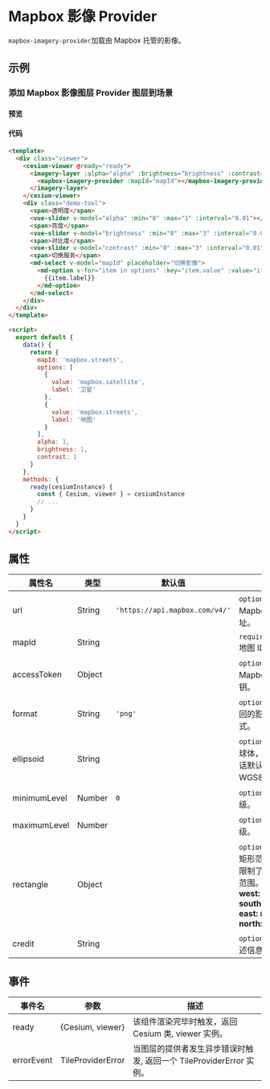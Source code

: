 # Mapbox 影像 Provider

`mapbox-imagery-provider`加载由 Mapbox 托管的影像。

## 示例

### 添加 Mapbox 影像图层 Provider 图层到场景

#### 预览

<doc-preview>
  <template>
    <div class="viewer">
      <cesium-viewer @ready="ready">
       <imagery-layer :alpha="alpha" :brightness="brightness" :contrast="contrast">
        <mapbox-imagery-provider :mapId="mapId"></mapbox-imagery-provider>
       </imagery-layer>
      </cesium-viewer>
      <div class="demo-tool">
        <span>透明度</span>
        <vue-slider v-model="alpha" :min="0" :max="1" :interval="0.01"  ></vue-slider>
        <span>亮度</span>
        <vue-slider v-model="brightness" :min="0" :max="3" :interval="0.01"  ></vue-slider>
        <span>对比度</span>
        <vue-slider v-model="contrast" :min="0" :max="3" :interval="0.01"  ></vue-slider>
        <span>切换服务</span>
        <md-select v-model="mapId" placeholder="切换影像">
          <md-option
            v-for="item in options"
            :key="item.value"
            :value="item.value">
            {{item.label}}
          </md-option>
        </md-select>
      </div>
    </div>
  </template>

  <script>
    export default {
      data () {
        return {
          mapId: 'mapbox.streets',
          options: [{
            value: 'mapbox.satellite',
            label: '卫星'
          }, {
            value: 'mapbox.streets',
            label: '地图'
          }],
          alpha: 1,
          brightness: 1,
          contrast: 1
        }
      },
      methods: {
        ready (cesiumInstance) {
          const {Cesium, viewer} = cesiumInstance
          // ...
        }
      }
    }
  </script>
</doc-preview>

#### 代码

```html
<template>
  <div class="viewer">
    <cesium-viewer @ready="ready">
      <imagery-layer :alpha="alpha" :brightness="brightness" :contrast="contrast">
        <mapbox-imagery-provider :mapId="mapId"></mapbox-imagery-provider>
      </imagery-layer>
    </cesium-viewer>
    <div class="demo-tool">
      <span>透明度</span>
      <vue-slider v-model="alpha" :min="0" :max="1" :interval="0.01"></vue-slider>
      <span>亮度</span>
      <vue-slider v-model="brightness" :min="0" :max="3" :interval="0.01"></vue-slider>
      <span>对比度</span>
      <vue-slider v-model="contrast" :min="0" :max="3" :interval="0.01"></vue-slider>
      <span>切换服务</span>
      <md-select v-model="mapId" placeholder="切换影像">
        <md-option v-for="item in options" :key="item.value" :value="item.value">
          {{item.label}}
        </md-option>
      </md-select>
    </div>
  </div>
</template>

<script>
  export default {
    data() {
      return {
        mapId: 'mapbox.streets',
        options: [
          {
            value: 'mapbox.satellite',
            label: '卫星'
          },
          {
            value: 'mapbox.streets',
            label: '地图'
          }
        ],
        alpha: 1,
        brightness: 1,
        contrast: 1
      }
    },
    methods: {
      ready(cesiumInstance) {
        const { Cesium, viewer } = cesiumInstance
        // ...
      }
    }
  }
</script>
```

## 属性

<!-- prettier-ignore -->
| 属性名 | 类型 | 默认值 | 描述 |
| ------------ | ------ | ------------------------------ | --------------------------------------------------- |
| url | String | `'https://api.mapbox.com/v4/'` | `optional`指定 Mapbox 服务地址。 |
| mapId | String | | `required`Mapbox 地图 ID。 |
| accessToken | Object | | `optional`加载的 Mapbox 影像秘钥。 |
| format | String | `'png'` | `optional`请求返回的影像图片格式。 |
| ellipsoid | String | | `optional`参考椭球体，没指定的话默认 WGS84。 |
| minimumLevel | Number | `0` | `optional`最小层级。 |
| maximumLevel | Number | | `optional`最大层级。 |
| rectangle | Object | | `optional`图层的矩形范围,此矩形限制了影像可见范围。 **结构：{ west: number, south: number, east: number, north: number }** |
| credit | String | | `optional`服务描述信息。 |

## 事件

| 事件名     | 参数              | 描述                                                                |
| ---------- | ----------------- | ------------------------------------------------------------------- |
| ready      | {Cesium, viewer}  | 该组件渲染完毕时触发，返回 Cesium 类, viewer 实例。                 |
| errorEvent | TileProviderError | 当图层的提供者发生异步错误时触发, 返回一个 TileProviderError 实例。 |

